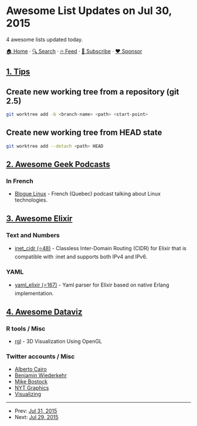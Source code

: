 # Awesome List Updates on Jul 30, 2015

4 awesome lists updated today.

[🏠 Home](/README.md) · [🔍 Search](https://www.trackawesomelist.com/search/) · [🔥 Feed](https://www.trackawesomelist.com/rss.xml) · [📮 Subscribe](https://trackawesomelist.us17.list-manage.com/subscribe?u=d2f0117aa829c83a63ec63c2f&id=36a103854c) · [❤️  Sponsor](https://github.com/sponsors/theowenyoung)



## [1. Tips](/content/git-tips/tips/README.md)

## Create new working tree from a repository (git 2.5)

```sh
git worktree add -b <branch-name> <path> <start-point>
```
## Create new working tree from HEAD state

```sh
git worktree add --detach <path> HEAD
```

## [2. Awesome Geek Podcasts](/content/ayr-ton/awesome-geek-podcasts/README.md)

### In French

*   [Blogue Linux](http://www.bloguelinux.ca/) - French (Quebec) podcast talking about Linux technologies.

## [3. Awesome Elixir](/content/h4cc/awesome-elixir/README.md)

### Text and Numbers

*   [inet\_cidr (⭐48)](https://github.com/cobenian/inet_cidr) - Classless Inter-Domain Routing (CIDR) for Elixir that is compatible with :inet and supports both IPv4 and IPv6.

### YAML

*   [yaml\_elixir (⭐167)](https://github.com/KamilLelonek/yaml-elixir) - Yaml parser for Elixir based on native Erlang implementation.

## [4. Awesome Dataviz](/content/javierluraschi/awesome-dataviz/README.md)

### R tools / Misc

*   [rgl](https://cran.r-project.org/web/packages/rgl/index.html) - 3D Visualization Using OpenGL

### Twitter accounts / Misc

*   [Alberto Cairo](https://twitter.com/albertocairo)
*   [Benjamin Wiederkehr](https://twitter.com/datavis)
*   [Mike Bostock](https://twitter.com/mbostock)
*   [NYT Graphics](https://twitter.com/nytgraphics)
*   [Visualizing](https://twitter.com/VisualizingOrg)

---

- Prev: [Jul 31, 2015](/content/2015/07/31/README.md)
- Next: [Jul 29, 2015](/content/2015/07/29/README.md)